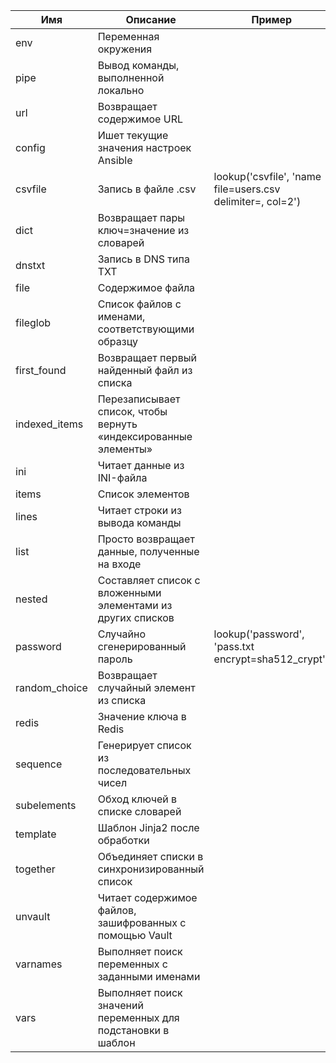 | Имя           | Описание                                                   | Пример |
|---------------|------------------------------------------------------------|--------|
| env           | Переменная окружения                                       ||
| pipe          | Вывод команды, выполненной локально                        ||
| url           | Возвращает содержимое URL                                  ||
| config        | Ишет текущие значения настроек Ansible                     ||
| csvfile       | Запись в файле .csv                                        | lookup('csvfile', 'name file=users.csv delimiter=, col=2') |
| dict          | Возвращает пары ключ=значение из словарей                  ||
| dnstxt        | Запись в DNS типа TXT                                      ||
| file          | Содержимое файла                                           ||
| fileglob      | Список файлов с именами, соответствующими образцу          ||
| first_found   | Возвращает первый найденный файл из списка                 ||
| indexed_items | Перезаписывает список, чтобы вернуть «индексированные элементы» ||
| ini           | Читает данные из INI-файла                                 ||
| items         | Список элементов                                           ||
| lines         | Читает строки из вывода команды                            ||
| list          | Просто возвращает данные, полученные на входе              ||
| nested        | Составляет список с вложенными элементами из других списков||
| password      | Случайно сгенерированный пароль                            | lookup('password', 'pass.txt encrypt=sha512_crypt') |
| random_choice | Возвращает случайный элемент из списка                     ||
| redis         | Значение ключа в Redis                                     ||
| sequence      | Генерирует список из последовательных чисел                ||
| subelements   | Обход ключей в списке словарей                             ||
| template      | Шаблон Jinja2 после обработки                              ||
| together      | Объединяет списки в синхронизированный список              ||
| unvault       | Читает содержимое файлов, зашифрованных с помощью Vault    ||
| varnames      | Выполняет поиск переменных с заданными именами             ||
| vars          | Выполняет поиск значений переменных для подстановки в шаблон||
